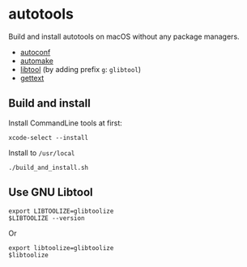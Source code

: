 # autotools

Build and install autotools on macOS without any package managers.

- [autoconf](https://www.gnu.org/software/autoconf/)
- [automake](https://www.gnu.org/software/automake/)
- [libtool](https://www.gnu.org/software/automake/) (by adding prefix `g`: `glibtool`)
- [gettext](https://www.gnu.org/software/gettext/)

## Build and install

Install CommandLine tools at first:

```
xcode-select --install
```

Install to `/usr/local`

```
./build_and_install.sh
```

## Use GNU Libtool

```
export LIBTOOLIZE=glibtoolize
$LIBTOOLIZE --version
```

Or

```
export libtoolize=glibtoolize
$libtoolize
```
